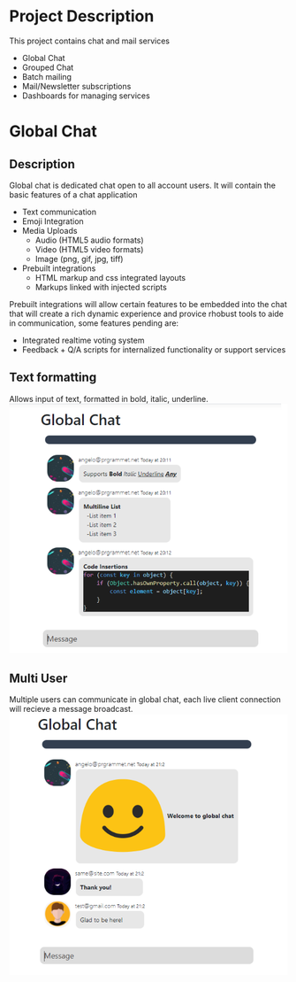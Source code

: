 ﻿# Project Description
This project contains chat and mail services
- Global Chat
- Grouped Chat
- Batch mailing
- Mail/Newsletter subscriptions 
- Dashboards for managing services

# Global Chat
## Description 
Global chat is dedicated chat open to all account users. It will contain the basic features of a chat application
- Text communication
- Emoji Integration
- Media Uploads
    - Audio (HTML5 audio formats)
    - Video (HTML5 video formats)
    - Image (png, gif, jpg, tiff)
- Prebuilt integrations
    - HTML markup and css integrated layouts
    - Markups linked with injected scripts

Prebuilt integrations will allow certain features to be embedded into the chat that will create a rich dynamic experience and provice rhobust tools to aide in communication, some features pending are:
- Integrated realtime voting system
- Feedback + Q/A scripts for internalized functionality or support services

## Text formatting
Allows input of text, formatted in bold, italic, underline.
![alt text](./TEXT_FORMAT.png)

## Multi User
Multiple users can communicate in global chat, each live client connection will recieve a message broadcast.
![alt text](./MULT_USER.png)